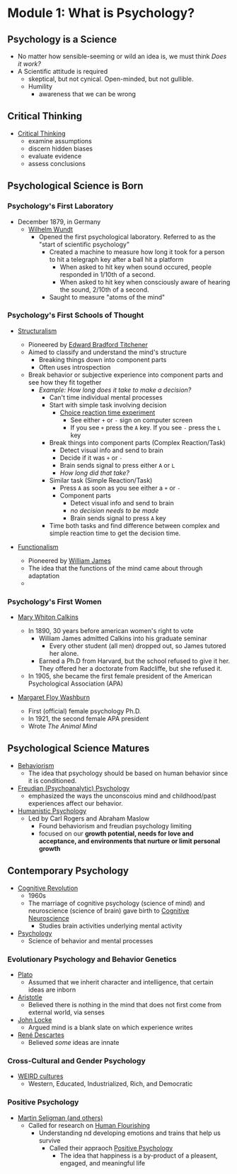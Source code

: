 # Module 1: What is Psychology?

## Psychology is a Science
- No matter how sensible-seeming or wild an idea is, we must think _Does it work?_
- A Scientific attitude is required
  - skeptical, but not cynical. Open-minded, but not gullible.
  - Humility
    - awareness that we can be wrong
  
## Critical Thinking
- <u>Critical Thinking</u>
  - examine assumptions
  - discern hidden biases
  - evaluate evidence
  - assess conclusions

## Psychological Science is Born
### Psychology's First Laboratory
- December 1879, in Germany
  - <u>Wilhelm Wundt</u>
    - Opened the first psychological laboratory. Referred to as the "start of scientific psychology"
      - Created a machine to measure how long it took for a person to hit a telegraph key after a ball hit a platform
        - When asked to hit key when sound occured, people responded in 1/10th of a second.
        - When asked to hit key when consciously aware of hearing the sound, 2/10th of a second.
      - Saught to measure "atoms of the mind"

### Psychology's First Schools of Thought
- <u>Structuralism</u>
  - Pioneered by <u>Edward Bradford Titchener</u>
  - Aimed to classify and understand the mind's structure
    - Breaking things down into component parts
    - Often uses introspection
  - Break behavior or subjective experience into component parts and see how they fit together
    - _Example: How long does it take to make a decision?_
      - Can't time individual mental processes
      - Start with simple task involving decision
          - <u>Choice reaction time experiment</u>
            - See either `+` or `-` sign on computer screen
            - If you see `+` press the `A` key. If you see `-` press the `L` key
      - Break things into component parts (Complex Reaction/Task)
        - Detect visual info and send to brain
        - Decide if it was `+` or `-`
        - Brain sends signal to press either `A` or `L`
        - _How long did that take?_
      - Similar task (Simple Reaction/Task)
        - Press `A` as soon as you see either a `+` or `-`
        - Component parts
          - Detect visual info and send to brain
          - _no decision needs to be made_
          - Brain sends signal to press `A` key
      - Time both tasks and find difference between complex and simple reaction time to get the decision time.

- <u>Functionalism</u>
  - Pioneered by <u>William James</u>
  - The idea that the functions of the mind came about through adaptation
  - 

### Psychology's First Women
- <u>Mary Whiton Calkins</u>
  - In 1890, 30 years before american women's right to vote
    - William James admitted Calkins into his graduate seminar
      - Every other student (all men) dropped out, so James tutored her alone.
    - Earned a Ph.D from Harvard, but the school refused to give it her. They offered her a doctorate from Radcliffe, but she refused it.
  - In 1905, she became the first female president of the American Psychological Association (APA)

- <u>Margaret Floy Washburn</u>
  - First (official) female psychology Ph.D.
  - In 1921, the second female APA president 
  - Wrote _The Animal Mind_


## Psychological Science Matures

- <u>Behaviorism</u>
  - The idea that psychology should be based on human behavior since it is conditioned.
- <u>Freudian (Psychoanalytic) Psychology</u>
  - emphasized the ways the unconscoius mind and childhood/past experiences affect our behavior.
- <u>Humanistic Psychology</u>
  - Led by Carl Rogers and Abraham Maslow
    - Found behaviorism and freudian psychology limiting
    - focused on our **growth potential, needs for love and acceptance, and environments that nurture or limit personal growth**

## Contemporary Psychology
- <u>Cognitive Revolution</u>
  - 1960s
  - The marriage of cognitive psychology (science of mind) and neuroscience (science of brain) gave birth to <u>Cognitive Neuroscience</u>
    - Studies brain activities underlying mental activity
- <u>Psychology</u>
  - Science of behavior and mental processes

### Evolutionary Psychology and Behavior Genetics
- <u>Plato</u>
  - Assumed that we inherit character and intelligence, that certain ideas are inborn
- <u>Aristotle</u>
  - Believed there is nothing in the mind that does not first come from external world, via senses
- <u>John Locke</u>
  - Argued mind is a blank slate on which experience writes
- <u>René Descartes</u>
  - Believed _some_ ideas are innate

### Cross-Cultural and Gender Psychology
- <u>WEIRD cultures</u>
  - Western, Educated, Industrialized, Rich, and Democratic

### Positive Psychology
- <u>Martin Seligman (and others)</u>
  - Called for research on <u>Human Flourishing</u>
    - Understanding nd developing emotions and trains that help us survive
      - Called their appraoch <u>Positive Psychology</u>
        - The idea that happiness is a by-product of a pleasent, engaged, and meaningful life


##